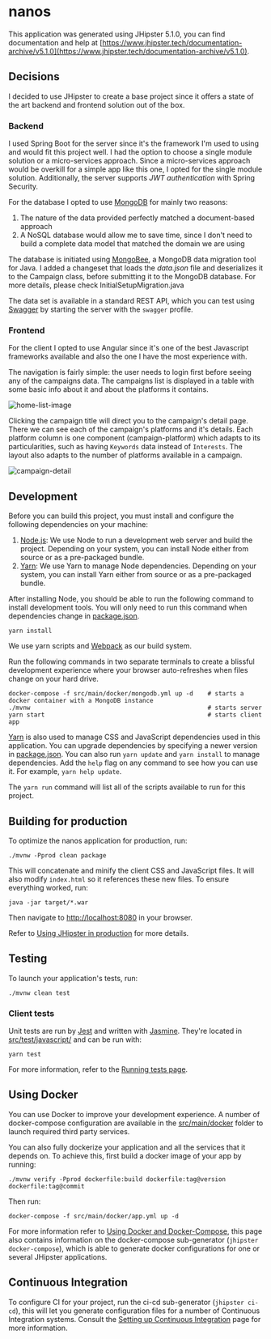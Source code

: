 # nanos
This application was generated using JHipster 5.1.0, you can find documentation and help at [https://www.jhipster.tech/documentation-archive/v5.1.0](https://www.jhipster.tech/documentation-archive/v5.1.0).

## Decisions

I decided to use JHipster to create a base project since it offers a state of the art backend and frontend solution out of the box. 

### Backend

I used Spring Boot for the server since it's the framework I'm used to using and would fit this project well. I had the option to choose a single module solution or a micro-services approach. 
Since a micro-services approach would be overkill for a simple app like this one, I opted for the single module solution.
Additionally, the server supports *JWT authentication* with Spring Security.

For the database I opted to use [MongoDB] for mainly two reasons:
   1. The nature of the data provided perfectly matched a document-based approach
   2. A NoSQL database would allow me to save time, since I don't need to build a complete data model that matched the domain we are using
   
The database is initiated using [MongoBee], a MongoDB data migration tool for Java. 
I added a changeset that loads the *data.json* file and deserializes it to the Campaign class, before submitting it to the MongoDB database. For more details, please check InitialSetupMigration.java

The data set is available in a standard REST API, which you can test using [Swagger] by starting the server with the `swagger` profile.

### Frontend

For the client I opted to use Angular since it's one of the best Javascript frameworks available and also the one I have the most experience with. 

The navigation is fairly simple: the user needs to login first before seeing any of the campaigns data. 
The campaigns list is displayed in a table with some basic info about it and about the platforms it contains.

![home-list-image]
    
Clicking the campaign title will direct you to the campaign's detail page. There we can see each of the campaign's platforms and it's details.
Each platform column is one component (campaign-platform) which adapts to its particularities, such as having `Keywords` data instead of `Interests`.
The layout also adapts to the number of platforms available in a campaign.

![campaign-detail]

    
## Development

Before you can build this project, you must install and configure the following dependencies on your machine:

1. [Node.js][]: We use Node to run a development web server and build the project.
   Depending on your system, you can install Node either from source or as a pre-packaged bundle.
2. [Yarn][]: We use Yarn to manage Node dependencies.
   Depending on your system, you can install Yarn either from source or as a pre-packaged bundle.

After installing Node, you should be able to run the following command to install development tools.
You will only need to run this command when dependencies change in [package.json](package.json).

    yarn install

We use yarn scripts and [Webpack][] as our build system.

Run the following commands in two separate terminals to create a blissful development experience where your browser
auto-refreshes when files change on your hard drive.

    docker-compose -f src/main/docker/mongodb.yml up -d    # starts a docker container with a MongoDB instance
    ./mvnw                                                 # starts server
    yarn start                                             # starts client app

[Yarn][] is also used to manage CSS and JavaScript dependencies used in this application. You can upgrade dependencies by
specifying a newer version in [package.json](package.json). You can also run `yarn update` and `yarn install` to manage dependencies.
Add the `help` flag on any command to see how you can use it. For example, `yarn help update`.

The `yarn run` command will list all of the scripts available to run for this project.

## Building for production

To optimize the nanos application for production, run:

    ./mvnw -Pprod clean package

This will concatenate and minify the client CSS and JavaScript files. It will also modify `index.html` so it references these new files.
To ensure everything worked, run:

    java -jar target/*.war

Then navigate to [http://localhost:8080](http://localhost:8080) in your browser.

Refer to [Using JHipster in production][] for more details.

## Testing

To launch your application's tests, run:

    ./mvnw clean test

### Client tests

Unit tests are run by [Jest][] and written with [Jasmine][]. They're located in [src/test/javascript/](src/test/javascript/) and can be run with:

    yarn test



For more information, refer to the [Running tests page][].

## Using Docker

You can use Docker to improve your development experience. A number of docker-compose configuration are available in the [src/main/docker](src/main/docker) folder to launch required third party services.

You can also fully dockerize your application and all the services that it depends on.
To achieve this, first build a docker image of your app by running:

    ./mvnw verify -Pprod dockerfile:build dockerfile:tag@version dockerfile:tag@commit

Then run:

    docker-compose -f src/main/docker/app.yml up -d

For more information refer to [Using Docker and Docker-Compose][], this page also contains information on the docker-compose sub-generator (`jhipster docker-compose`), which is able to generate docker configurations for one or several JHipster applications.

## Continuous Integration

To configure CI for your project, run the ci-cd sub-generator (`jhipster ci-cd`), this will let you generate configuration files for a number of Continuous Integration systems. Consult the [Setting up Continuous Integration][] page for more information.

[JHipster Homepage and latest documentation]: https://www.jhipster.tech
[JHipster 5.1.0 archive]: https://www.jhipster.tech/documentation-archive/v5.1.0

[Using JHipster in development]: https://www.jhipster.tech/documentation-archive/v5.1.0/development/
[Using Docker and Docker-Compose]: https://www.jhipster.tech/documentation-archive/v5.1.0/docker-compose
[Using JHipster in production]: https://www.jhipster.tech/documentation-archive/v5.1.0/production/
[Running tests page]: https://www.jhipster.tech/documentation-archive/v5.1.0/running-tests/
[Setting up Continuous Integration]: https://www.jhipster.tech/documentation-archive/v5.1.0/setting-up-ci/


[Node.js]: https://nodejs.org/
[Yarn]: https://yarnpkg.org/
[Webpack]: https://webpack.github.io/
[Angular CLI]: https://cli.angular.io/
[BrowserSync]: http://www.browsersync.io/
[Jest]: https://facebook.github.io/jest/
[Jasmine]: http://jasmine.github.io/2.0/introduction.html
[Protractor]: https://angular.github.io/protractor/
[Leaflet]: http://leafletjs.com/
[DefinitelyTyped]: http://definitelytyped.org/
[MongoDB]: https://www.mongodb.com/
[MongoBee]: https://github.com/mongobee/mongobee
[Swagger]: https://swagger.io/
[home-list-image]: https://i.imgur.com/WPLYXi8.jpg
[campaign-detail]: https://i.imgur.com/6Y5p7HW.jpg
